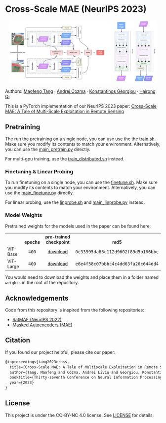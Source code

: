 # Cross-Scale MAE (NeurIPS 2023)

<p align="center">
  <img src="images/model.png" width="480">
</p>

Authors: [Maofeng Tang](https://www.linkedin.com/in/maofeng-tang-40a5ab276/) · [Andrei Cozma](https://www.linkedin.com/in/andreicozma1/) · [Konstantinos Georgiou](https://www.linkedin.com/in/gkos/) · [Hairong Qi](https://www.linkedin.com/in/hairong-qi-6a67602/)

This is a PyTorch implementation of our NeurIPS 2023 paper: [Cross-Scale MAE: A Tale of Multi-Scale Exploitation in Remote Sensing](https://openreview.net/forum?id=5oEVdOd6TV)

## Pretraining

The run the pretraining on a single node, you can use use the the [train.sh](train.sh). Make sure you modify its contents to match your environment. Alternatively, you can use the [main_pretrain.py](main_pretrain.py) directly.

For multi-gpu training, use the [train_distributed.sh](train_distributed.sh) instead.

### Finetuning & Linear Probing

To run finetuning on a single node, you can use the [finetune.sh](finetune.sh). Make sure you modify its contents to match your environment. Alternatively, you can use the [main_finetune.py](main_finetune.py) directly.

For linear probing, use the [linprobe.sh](linprobe.sh) and [main_linprobe.py](main_linprobe.py) instead.

### Model Weights

Pretrained weights for the models used in the paper can be found here:

<table><tbody>
<th valign="bottom"></th>
<th valign="bottom">epochs</th>
<th valign="bottom">pre-trained checkpoint</th>
<th valign="bottom">md5</th>
<!-- TABLE BODY -->
<tr><td align="left">ViT-Base</td>
<td align="center"><tt>400</tt></td>
<td align="center"><a href="https://drive.google.com/file/d/17FePR5lAFNL45g7738JMofP2pyC_6hau/view?usp=sharing">download</a></td>
<td align="center"><tt>0c33995da85c112d9602f89d5b186bbc</tt></td>
</tr>
<tr><td align="left">ViT-Large</td>
<td align="center"><tt>400</tt></td>
<td align="center"><a href="https://drive.google.com/file/d/1FBJiQ8Z6J3P8Le7wFQXOicTDX9jTNGnT/view?usp=drive_link">download</a></td>
<td align="center"><tt>e6e4f58c07bbbc4c4dd63fa26c644dd4</tt></td>
</tr>
</tbody></table>

You would need to download the weights and place them in a folder named `weights` in the root of the repository.

## Acknowledgements

Code from this repository is inspired from the following repositories:

- [SatMAE (NeurIPS 2022)](https://github.com/sustainlab-group/SatMAE)
- [Masked Autoencoders (MAE)](https://github.com/facebookresearch/mae)

## Citation

If you found our project helpful, please cite our paper:

```latex
@inproceedings{tang2023cross,
  title={Cross-Scale MAE: A Tale of Multiscale Exploitation in Remote Sensing},
  author={Tang, Maofeng and Cozma, Andrei Liviu and Georgiou, Konstantinos and Qi, Hairong},
  booktitle={Thirty-seventh Conference on Neural Information Processing Systems},
  year={2023}
}
```

## License

This project is under the CC-BY-NC 4.0 license. See [LICENSE](LICENSE) for details.
